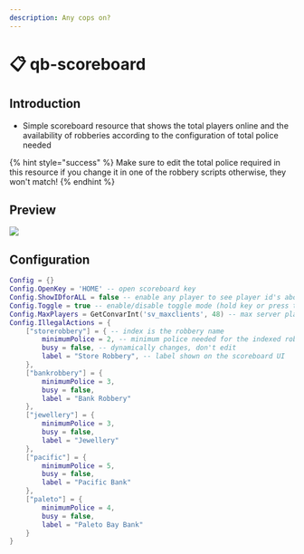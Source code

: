 ```yaml
---
description: Any cops on?
---
```


# 📋 qb-scoreboard

## Introduction

-   Simple scoreboard resource that shows the total players online and the availability of robberies according to the configuration of total police needed

{% hint style="success" %}
Make sure to edit the total police required in this resource if you change it in one of the robbery scripts otherwise, they won't match!
{% endhint %}

## Preview

![](../.gitbook/assets/serverinfo.png)

## Configuration

```lua
Config = {}
Config.OpenKey = 'HOME' -- open scoreboard key
Config.ShowIDforALL = false -- enable any player to see player id's above head
Config.Toggle = true -- enable/disable toggle mode (hold key or press to show)
Config.MaxPlayers = GetConvarInt('sv_maxclients', 48) -- max server players
Config.IllegalActions = {
    ["storerobbery"] = { -- index is the robbery name
        minimumPolice = 2, -- minimum police needed for the indexed robbery
        busy = false, -- dynamically changes, don't edit
        label = "Store Robbery", -- label shown on the scoreboard UI
    },
    ["bankrobbery"] = {
        minimumPolice = 3,
        busy = false,
        label = "Bank Robbery"
    },
    ["jewellery"] = {
        minimumPolice = 3,
        busy = false,
        label = "Jewellery"
    },
    ["pacific"] = {
        minimumPolice = 5,
        busy = false,
        label = "Pacific Bank"
    },
    ["paleto"] = {
        minimumPolice = 4,
        busy = false,
        label = "Paleto Bay Bank"
    }
}
```
